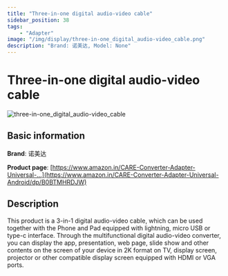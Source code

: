 ```yaml
---
title: "Three-in-one digital audio-video cable"
sidebar_position: 38
tags:
    - "Adapter"
image: "/img/display/three-in-one_digital_audio-video_cable.png"
description: "Brand: 诺美达, Model: None"
---
```

# Three-in-one digital audio-video cable

![three-in-one_digital_audio-video_cable](/img/display/three-in-one_digital_audio-video_cable.png)

## Basic information

**Brand**: 诺美达

**Product page**: [https://www.amazon.in/CARE-Converter-Adapter-Universal-...](https://www.amazon.in/CARE-Converter-Adapter-Universal-Android/dp/B0BTMHRDJW)

## Description

This product is a 3\-in\-1 digital audio\-video cable, which can be used together with the Phone and Pad equipped with lightning, micro USB or type\-c interface\. Through the multifunctional digital audio\-video converter, you can display the app, presentation, web page, slide show and other contents on the screen of your device in 2K format on TV, display screen, projector or other compatible display screen equipped with HDMI or VGA ports\.

